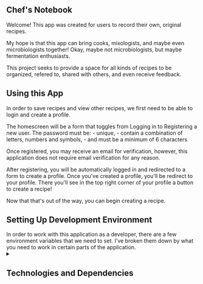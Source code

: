 ## Chef's Notebook ##

Welcome! This app was created for users to record their own, original recipes. 

My hope is that this app can bring cooks, mixologists, and maybe even microbiologists together! Okay, maybe not microbiologists, but maybe fermentation enthusiasts.

This project seeks to provide a space for all kinds of recipes to be organized, refered to, shared with others, and even receive feedback.

## Using this App ##

In order to save recipes and view other recipes, we first need to be able to login and create a profile.  

The homescreen will be a form that toggles from Logging in to Registering a new user.
The password must be:
    - unique,
    - contain a combination of letters, numbers and symbols,
    - and must be a minimum of 6 characters

Once registered, you may receive an email for verification, however, this application does not require email verification for any reason.

After registering, you will be automatically logged in and redirected to a form to create a profile. Once you've created a profile, you'll be redirect to your profile. There you'll see in the top right corner of your profile a button to create a recipe!

Now that that's out of the way, you can begin creating a recipe. 
<h2>Setting Up Development Environment</h2>
In order to work with this application as a developer, there are a few environment variables that we need to set. I've broken them down by what you need to work in certain parts of the application. 


<details>
<summary><h2>Technologies and Dependencies</h2></summary>

## Technologies used for this application:
* React
* Django
* Django-Rest
* Heroku

## Requirements 
* Django==3.1.3
* Python==3.7.6


## Dependencies used for this application
# Django
* gunicorn
* whitenoise
* pillow
* dj-database-url
* psycopg2-binary
* django-filter
* django-allauth
* dj-rest-auth
* djangorestframework-simplejwt
* django-cors-headers
* clarifai

# React
* axios
* bootstrap
* jquery
* momentjs
* popperjs
* react-dom
* react-router-dom
* react-google-login


## API's used for this application:
## Clarifai -
* is an API that is used for automated tagging of images.
* It's an AI driven API that has built-in models to bring back 'concepts'
* that it finds inside of the image.
* In this case, that model is a Food_Model, and the 'concepts' that are brought back
* are ingredients and flavors.

* This API is used to add tags to a Recipe, according to its image
* so that they can be easily filtered in the application.

## Django Restful API
* A restful API has been created through django_rest_framework
* wherein most data for the app is saved and stored.
</details>